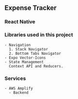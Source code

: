 ## Expense Tracker

### React Native

### Libraries used in this project

```
- Navigation
  1. Stack Navigator
  2. Bottom Tabs Navigator
- Expo Vector-Icons
- State Management
  Context API and Reducers.
```

### Services

```
- AWS Amplify
  - Backend
```
